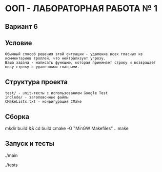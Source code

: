 # ООП - ЛАБОРАТОРНАЯ РАБОТА № 1

## Вариант 6

## Условие
```Тролли атакуют ваш раздел комментариев!
Обычный способ решения этой ситуации - удаление всех гласных из комментариев троллей, что нейтрализует угрозу.
Ваша задача - написать функцию, которая принимает строку и возвращает нову строку с удаленными гласными.
```
## Структура проекта
```src/ - исходный код основной программы
test/ - unit-тесты с использованием Google Test
include/ - заголовочные файлы
CMakeLists.txt - конфигурация CMake
```
## Сборка
mkdir build && cd build
cmake -G "MinGW Makefiles" ..
make
## Запуск и тесты
./main

./tests
